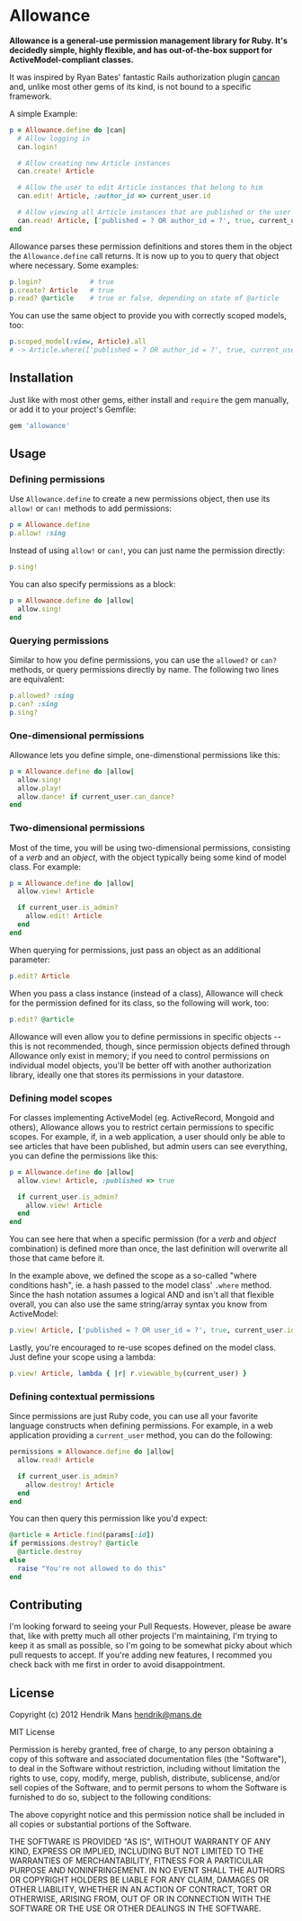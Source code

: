 # Allowance

**Allowance is a general-use permission management library for Ruby.
It's decidedly simple, highly flexible, and has out-of-the-box support
for ActiveModel-compliant classes.**

It was inspired by Ryan Bates' fantastic Rails authorization plugin [cancan](https://github.com/ryanb/cancan) and, unlike most other gems
of its kind, is not bound to a specific framework.

A simple Example:

``` ruby
p = Allowance.define do |can|
  # Allow logging in
  can.login!

  # Allow creating new Article instances
  can.create! Article

  # Allow the user to edit Article instances that belong to him
  can.edit! Article, :author_id => current_user.id

  # Allow viewing all Article instances that are published or the user's
  can.read! Article, ['published = ? OR author_id = ?', true, current_user.id]
end
```

Allowance parses these permission definitions and stores them in the object the
`Allowance.define` call returns. It is now up to you to query that object where
necessary. Some examples:

``` ruby
p.login?            # true
p.create? Article   # true
p.read? @article    # true or false, depending on state of @article
```

You can use the same object to provide you with correctly scoped models, too:

``` ruby
p.scoped_model(:view, Article).all
# -> Article.where(['published = ? OR author_id = ?', true, current_user.id]).all
```



## Installation

Just like with most other gems, either install and `require` the gem manually,
or add it to your project's Gemfile:

``` ruby
gem 'allowance'
```



## Usage

### Defining permissions

Use `Allowance.define` to create a new permissions object, then use its `allow!` or `can!`
methods to add permissions:

``` ruby
p = Allowance.define
p.allow! :sing
```

Instead of using `allow!` or `can!`, you can just name the permission directly:

``` ruby
p.sing!
```

You can also specify permissions as a block:

``` ruby
p = Allowance.define do |allow|
  allow.sing!
end
```

### Querying permissions

Similar to how you define permissions, you can use the `allowed?` or `can?` methods, or
query permissions directly by name. The following two lines are equivalent:

``` ruby
p.allowed? :sing
p.can? :sing
p.sing?
```

### One-dimensional permissions

Allowance lets you define simple, one-dimenstional permissions like this:

``` ruby
p = Allowance.define do |allow|
  allow.sing!
  allow.play!
  allow.dance! if current_user.can_dance?
end
```

### Two-dimensional permissions

Most of the time, you will be using two-dimensional permissions, consisting of a
_verb_ and an _object_, with the object typically being some kind of model class.
For example:

``` ruby
p = Allowance.define do |allow|
  allow.view! Article

  if current_user.is_admin?
    allow.edit! Article
  end
end
```

When querying for permissions, just pass an object as an additional parameter:

``` ruby
p.edit? Article
```

When you pass a class instance (instead of a class), Allowance will check for
the permission defined for its class, so the following will work, too:

``` ruby
p.edit? @article
```

Allowance will even allow you to define permissions in specific objects -- this is not recommended, though, since permission objects defined through Allowance only exist in memory; if you need to control permissions on individual model objects, you'll be better off with another authorization library, ideally one that stores its permissions in your datastore.


### Defining model scopes

For classes implementing ActiveModel (eg. ActiveRecord, Mongoid and others), Allowance allows you to restrict certain permissions to specific scopes. For example, if, in  a web application, a user should only be able to see articles that have been published, but admin users can see everything, you can define the permissions like this:

``` ruby
p = Allowance.define do |allow|
  allow.view! Article, :published => true

  if current_user.is_admin?
    allow.view! Article
  end
end
```

You can see here that when a specific permission (for a _verb_ and _object_ combination) is defined more than once, the last definition will overwrite all those that came before it.

In the example above, we defined the scope as a so-called "where conditions hash", ie. a hash passed to the model class' `.where` method. Since the hash notation assumes a logical AND and isn't all that flexible overall, you can also use the same string/array syntax you know from ActiveModel:

``` ruby
p.view! Article, ['published = ? OR user_id = ?', true, current_user.id]
```

Lastly, you're encouraged to re-use scopes defined on the model class. Just define your scope using a lambda:

``` ruby
p.view! Article, lambda { |r| r.viewable_by(current_user) }
```


### Defining contextual permissions

Since permissions are just Ruby code, you can use all your favorite language
constructs when defining permissions. For example, in a web application
providing a `current_user` method, you can do the following:

``` ruby
permissions = Allowance.define do |allow|
  allow.read! Article

  if current_user.is_admin?
    allow.destroy! Article
  end
end
```

You can then query this permission like you'd expect:

``` ruby
@article = Article.find(params[:id])
if permissions.destroy? @article
  @article.destroy
else
  raise "You're not allowed to do this"
end
```

## Contributing

I'm looking forward to seeing your Pull Requests. However, please be aware that,
like with pretty much all other projects I'm maintaining, I'm trying to keep it
as small as possible, so I'm going to be somewhat picky about which pull
requests to accept. If you're adding new features, I recommed you check back
with me first in order to avoid disappointment.

## License

Copyright (c) 2012 Hendrik Mans <hendrik@mans.de>

MIT License

Permission is hereby granted, free of charge, to any person obtaining
a copy of this software and associated documentation files (the
"Software"), to deal in the Software without restriction, including
without limitation the rights to use, copy, modify, merge, publish,
distribute, sublicense, and/or sell copies of the Software, and to
permit persons to whom the Software is furnished to do so, subject to
the following conditions:

The above copyright notice and this permission notice shall be
included in all copies or substantial portions of the Software.

THE SOFTWARE IS PROVIDED "AS IS", WITHOUT WARRANTY OF ANY KIND,
EXPRESS OR IMPLIED, INCLUDING BUT NOT LIMITED TO THE WARRANTIES OF
MERCHANTABILITY, FITNESS FOR A PARTICULAR PURPOSE AND
NONINFRINGEMENT. IN NO EVENT SHALL THE AUTHORS OR COPYRIGHT HOLDERS BE
LIABLE FOR ANY CLAIM, DAMAGES OR OTHER LIABILITY, WHETHER IN AN ACTION
OF CONTRACT, TORT OR OTHERWISE, ARISING FROM, OUT OF OR IN CONNECTION
WITH THE SOFTWARE OR THE USE OR OTHER DEALINGS IN THE SOFTWARE.
